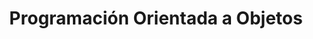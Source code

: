 ---
title: Programación Orientada a Objetos
recommendations: ['Conocimientos de programación básica','Nociones de programación orientada a objetos']
description: En este apartado encontrarás una serie de documentos y/o videos relacionados con la materia de Algoritmos y Programación
---